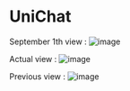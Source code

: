 # UniChat

September 1th view :
![image](https://github.com/HugoTby/UniChat/assets/97984737/6c2bd5e8-fee5-4b00-8a8b-fc92ebe270cf)

Actual view :
![image](https://github.com/HugoTby/UniChat/assets/97984737/eee3a5bc-9991-4e61-8a96-f7361cd83da5)

Previous view :
![image](https://user-images.githubusercontent.com/97984737/236835377-24e06f71-ee76-4833-9a8a-3149eb4f1cb5.png)
